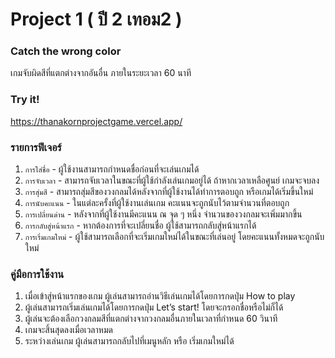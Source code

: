 # Project 1 ( ปี 2 เทอม2 )
### Catch the wrong color
เกมจับผิดสีที่แตกต่างจากอันอื่น ภายในระยะเวลา 60 นาที

### Try it!
https://thanakornprojectgame.vercel.app/

### รายการฟีเจอร์
1. `การใส่ชื่อ` - ผู้ใช้งานสามารถกำหนดชื่อก่อนที่จะเล่นเกมได้
2. `การจับเวลา` - สามารถจับเวลาในขณะที่ผู้ใช้กำลังเล่นเกมอยู่ได้ ถ้าหากเวลาเหลือศูนย์ เกมจะจบลง
3. `การสุ่มสี` - สามารถสุ่มสีของวงกลมได้หลังจากที่ผู้ใช้งานได้ทำการตอบถูก หรือเกมได้เริ่มขึ้นใหม่
4. `การนับคะแนน` - ในแต่ละครั้งที่ผู้ใช้งานเล่นเกม คะแนนจะถูกนับไว้ตามจำนวนที่ตอบถูก
5. `การเปลี่ยนด่าน` - หลังจากที่ผู้ใช้งานมีคะแนน ณ จุด ๆ หนึ่ง จำนวนของวงกลมจะเพิ่มมากขึ้น
6. `การกลับสู่หน้าแรก` - หากต้องการที่จะเปลี่ยนชื่อ ผู้ใช้สามารถกลับสู่หน้าแรกได้
7. `การเริ่มเกมใหม่` - ผู้ใช้สามารถเลือกที่จะเริ่มเกมใหม่ได้ในขณะที่เล่นอยู่ โดยคะแนนทั้งหมดจะถูกนับใหม่

### คู่มือการใช้งาน
1. เมื่อเข้าสู่หน้าแรกของเกม ผู้เล่นสามารถอ่านวิธีเล่นเกมได้โดยการกดปุ่ม How to play
2. ผู้เล่นสามารถเริ่มเล่นเกมได้โดยการกดปุ่ม Let’s start! โดยจะกรอกชื่อหรือไม่ก็ได้
3. ผู้เล่นจะต้องเลือกวงกลมสีที่แตกต่างจากวงกลมอื่นภายในเวลาที่กำหนด 60 วินาที
4. เกมจะสิ้นสุดลงเมื่อเวลาหมด
5. ระหว่างเล่นเกม ผู้เล่นสามารถกลับไปที่เมนูหลัก หรือ เริ่มเกมใหม่ได้
